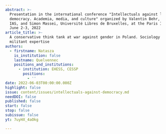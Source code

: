 ```yaml
---
abstract: >-
  Presentation in the international conference "Intellectuals against liberal
  democracy. Academia, media, and culture" organized by Valentin Behr, Paris
  IAS, and Simon Massei, Université Libres de Bruxelles, at the Paris IAS, on
  June 2-3, 2022
article_title: >-
  A conservative think tank at war against gender in Poland. Sociology of a
  militant expertise
authors:
  - firstname: Natasza
    is_institution: false
    lastname: Quelvennec
    positions_and_institutions:
      - institution: EHESS, CESSP
        positions:
          - ''
date: 2022-06-03T00:00:00.000Z
highlight: false
issue: content/issues/intellectuals-against-democracy.md
needDOI: false
published: false
start: false
stop: false
subissue: false
yt: 7uyHX_4aOkg

---
```

<Youtube yt="7uyHX_4aOkg" caption="A conservative think tank at war against gender in Poland. Sociology of a militant expertise" start="false" stop="false"></Youtube>
